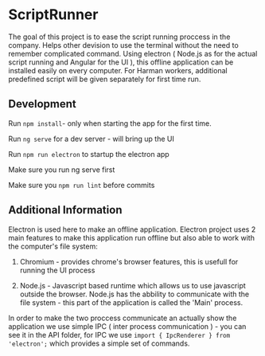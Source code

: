 # ScriptRunner

The goal of this project is to ease the script running proccess in the company. Helps other devision to use the terminal without the need to remember complicated command. 
Using electron ( Node.js as for the actual script running and Angular for the UI ), this offline application can be installed easily on every computer. For Harman workers, additional predefined script will be given separately for first time run.

## Development

Run `npm install`- only when starting the app for the first time.

Run `ng serve` for a dev server - will bring up the UI

Run `npm run electron` to startup the electron app

Make sure you run ng serve first 

Make sure you `npm run lint` before commits

## Additional Information
Electron is used here to make an offline application. Electron project uses 2 main features to make this application
run offline but also able to work with the computer's file system: 

1. Chromium - provides chrome's browser features, this is usefull for running the UI process

2. Node.js - Javascript based runtime which allows us to use javascript outside the browser. Node.js has the abbility
to communicate with the file system - this part of the application is called the 'Main' process.

In order to make the two proccess communicate an actually show the application we use
simple IPC ( inter process communication ) - you can see it in the API folder, for IPC we use 
`import { IpcRenderer } from 'electron';` which provides a simple set of commands.


